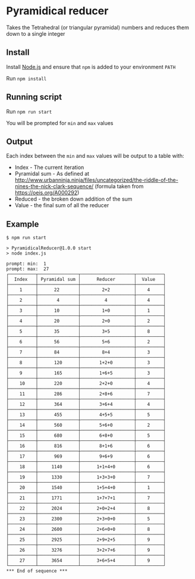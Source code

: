 # Pyramidical reducer

Takes the Tetrahedral (or triangular pyramidal) numbers and reduces them down to a single integer

## Install

Install [Node.js](https://nodejs.org/en/) and ensure that `npm` is added to your environment `PATH`

Run `npm install`

## Running script

Run `npm run start`

You will be prompted for `min` and `max` values

## Output

Each index between the `min` and `max` values will be output to a table with:

* Index - The current iteration
* Pyramidal sum - As defined at http://www.urbanninja.ninja/files/uncategorized/the-riddle-of-the-nines-the-nick-clark-sequence/ (formula taken from https://oeis.org/A000292)
* Reduced - the broken down addition of the sum
* Value - the final sum of all the reducer

## Example

```
$ npm run start

> PyramidicalReducer@1.0.0 start
> node index.js

prompt: min:  1
prompt: max:  27
┌──────────┬───────────────┬────────────────────┬──────────┐
│  Index   │ Pyramidal sum │      Reducer       │  Value   │
├──────────┼───────────────┼────────────────────┼──────────┤
│    1     │      22       │        2+2         │    4     │
├──────────┼───────────────┼────────────────────┼──────────┤
│    2     │       4       │         4          │    4     │
├──────────┼───────────────┼────────────────────┼──────────┤
│    3     │      10       │        1+0         │    1     │
├──────────┼───────────────┼────────────────────┼──────────┤
│    4     │      20       │        2+0         │    2     │
├──────────┼───────────────┼────────────────────┼──────────┤
│    5     │      35       │        3+5         │    8     │
├──────────┼───────────────┼────────────────────┼──────────┤
│    6     │      56       │        5+6         │    2     │
├──────────┼───────────────┼────────────────────┼──────────┤
│    7     │      84       │        8+4         │    3     │
├──────────┼───────────────┼────────────────────┼──────────┤
│    8     │      120      │       1+2+0        │    3     │
├──────────┼───────────────┼────────────────────┼──────────┤
│    9     │      165      │       1+6+5        │    3     │
├──────────┼───────────────┼────────────────────┼──────────┤
│    10    │      220      │       2+2+0        │    4     │
├──────────┼───────────────┼────────────────────┼──────────┤
│    11    │      286      │       2+8+6        │    7     │
├──────────┼───────────────┼────────────────────┼──────────┤
│    12    │      364      │       3+6+4        │    4     │
├──────────┼───────────────┼────────────────────┼──────────┤
│    13    │      455      │       4+5+5        │    5     │
├──────────┼───────────────┼────────────────────┼──────────┤
│    14    │      560      │       5+6+0        │    2     │
├──────────┼───────────────┼────────────────────┼──────────┤
│    15    │      680      │       6+8+0        │    5     │
├──────────┼───────────────┼────────────────────┼──────────┤
│    16    │      816      │       8+1+6        │    6     │
├──────────┼───────────────┼────────────────────┼──────────┤
│    17    │      969      │       9+6+9        │    6     │
├──────────┼───────────────┼────────────────────┼──────────┤
│    18    │     1140      │      1+1+4+0       │    6     │
├──────────┼───────────────┼────────────────────┼──────────┤
│    19    │     1330      │      1+3+3+0       │    7     │
├──────────┼───────────────┼────────────────────┼──────────┤
│    20    │     1540      │      1+5+4+0       │    1     │
├──────────┼───────────────┼────────────────────┼──────────┤
│    21    │     1771      │      1+7+7+1       │    7     │
├──────────┼───────────────┼────────────────────┼──────────┤
│    22    │     2024      │      2+0+2+4       │    8     │
├──────────┼───────────────┼────────────────────┼──────────┤
│    23    │     2300      │      2+3+0+0       │    5     │
├──────────┼───────────────┼────────────────────┼──────────┤
│    24    │     2600      │      2+6+0+0       │    8     │
├──────────┼───────────────┼────────────────────┼──────────┤
│    25    │     2925      │      2+9+2+5       │    9     │
├──────────┼───────────────┼────────────────────┼──────────┤
│    26    │     3276      │      3+2+7+6       │    9     │
├──────────┼───────────────┼────────────────────┼──────────┤
│    27    │     3654      │      3+6+5+4       │    9     │
└──────────┴───────────────┴────────────────────┴──────────┘
*** End of sequence ***
```
